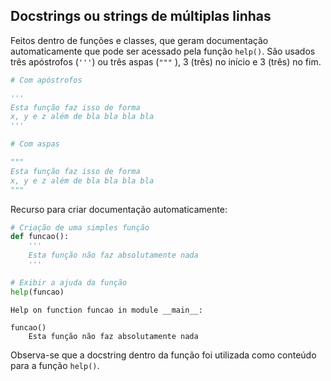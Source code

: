 ## Docstrings ou strings de múltiplas linhas

Feitos dentro de funções e classes, que geram documentação automaticamente
que pode ser acessado pela função `help()`.
São usados três apóstrofos (`'''`) ou três aspas (`"""` ), 3 (três) no início
e 3 (três) no fim.

``` python
# Com apóstrofos

'''
Esta função faz isso de forma
x, y e z além de bla bla bla bla
'''

# Com aspas

"""
Esta função faz isso de forma
x, y e z além de bla bla bla bla
"""
```

Recurso para criar documentação automaticamente:

``` python
# Criação de uma simples função
def funcao():
    '''
    Esta função não faz absolutamente nada
    '''

# Exibir a ajuda da função
help(funcao)
```

``` console
Help on function funcao in module __main__:

funcao()
    Esta função não faz absolutamente nada
```
Observa-se que a docstring dentro da função foi utilizada como conteúdo para a
função `help()`.
